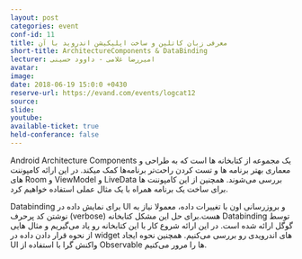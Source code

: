 ```yaml
---
layout: post
categories: event
conf-id: 11
title: معرفی زبان کاتلین و ساخت اپلیکیشن اندروید با آن
short-title: ArchitectureComponents & DataBinding
lecturer: امیررضا غلامی - داوود حسینی
avatar:
image: 
date: 2018-06-19 15:0:0 +0430
reserve-url: https://evand.com/events/logcat12
source:
slide: 
youtube: 
available-ticket: true
held-conferance: false
---
```

Android Architecture Components
یک مجموعه از کتابخانه ها است که به طراحی و معماری بهتر برنامه ها و تست کردن راحت‌تر برنامه‌ها کمک میکند. در این ارائه کامپوننت های Room و ViewModel و  LiveData بررسی می‌شوند. همچنین  از این کامپوننت ها برای ساخت یک برنامه همراه با یک مثال عملی استفاده خواهیم کرد.

Databinding
برای نمایش داده در UI و بروزرسانی اون با تغییرات داده، معمولا نیاز به نوشتن کد پرحرف (verbose) هست.برای حل این مشکل کتابخانه Databinding توسط گوگل ارائه شده است.
در این ارائه شروع کار با این کتابخانه رو یاد می‌گیریم و مثال هایی از نحوه قرار دادن داده در widget های اندرویدی رو بررسی می‌کنیم. همچنین نحوه ایجاد UI واکنش گرا با استفاده از Observable ها را مرور می‌کنیم.